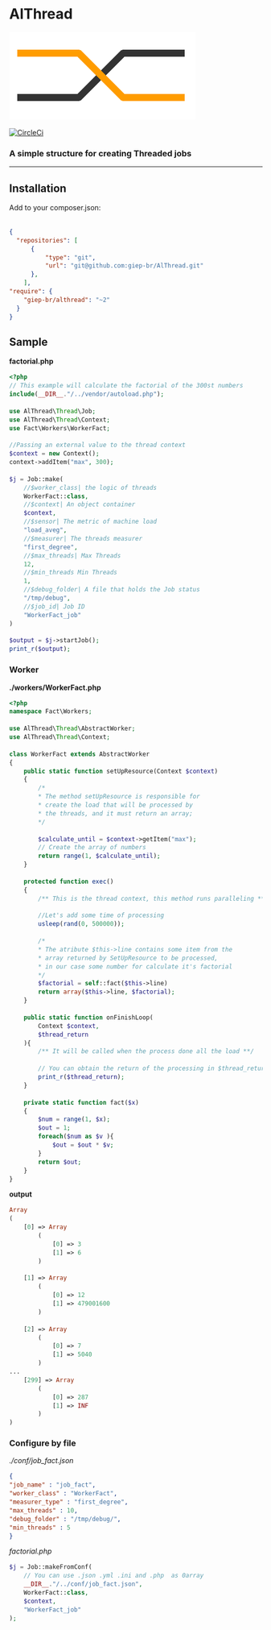# AlThread

![althread](https://github.com/giep-br/AlThread/blob/master/althread.png?raw=true "althread")

[![CircleCi](https://circleci.com/gh/giep-br/AlThread.svg?style=shield&circle-token=b3a2fbdc90581396fdba62d3077659b139cafb02)](https://circleci.com/gh/giep-br/AlThread)

### A simple structure for creating Threaded jobs
---


## Installation

Add to your composer.json:
```json

{
  "repositories": [
      {
          "type": "git",
          "url": "git@github.com:giep-br/AlThread.git"
      },
    ],
"require": {
    "giep-br/althread": "~2"
  }
}
```

## Sample

**factorial.php**
```php
<?php
// This example will calculate the factorial of the 300st numbers
include(__DIR__."/../vendor/autoload.php");

use AlThread\Thread\Job;
use AlThread\Thread\Context;
use Fact\Workers\WorkerFact;

//Passing an external value to the thread context
$context = new Context();
context->addItem("max", 300);

$j = Job::make(
    //$worker_class| the logic of threads
    WorkerFact::class,
    //$context| An object container
    $context,
    //$sensor| The metric of machine load
    "load_aveg",
    //$measurer| The threads measurer
    "first_degree",
    //$max_threads| Max Threads
    12,
    //$min_threads Min Threads
    1,
    //$debug_folder| A file that holds the Job status
    "/tmp/debug",
    //$job_id| Job ID
    "WorkerFact_job"
)

$output = $j->startJob();
print_r($output);
```
### Worker
**./workers/WorkerFact.php**
```php
<?php
namespace Fact\Workers;

use AlThread\Thread\AbstractWorker;
use AlThread\Thread\Context;

class WorkerFact extends AbstractWorker
{
    public static function setUpResource(Context $context)
    {
        /*
        * The method setUpResource is responsible for
        * create the load that will be processed by
        * the threads, and it must return an array;
        */

        $calculate_until = $context->getItem("max");
        // Create the array of numbers
        return range(1, $calculate_until);
    }

    protected function exec()
    {
        /** This is the thread context, this method runs paralleling **/

        //Let's add some time of processing
        usleep(rand(0, 500000));

        /*
        * The atribute $this->line contains some item from the
        * array returned by SetUpResource to be processed,
        * in our case some number for calculate it's factorial
        */
        $factorial = self::fact($this->line)
        return array($this->line, $factorial);
    }

    public static function onFinishLoop(
        Context $context,
        $thread_return
    ){
        /** It will be called when the process done all the load **/

        // You can obtain the return of the processing in $thread_return
        print_r($thread_return);
    }

    private static function fact($x)
    {
        $num = range(1, $x);
        $out = 1;
        foreach($num as $v ){
            $out = $out * $v;
        }
        return $out;
    }
}
```
**output**
```php
Array
(
    [0] => Array
        (
            [0] => 3
            [1] => 6
        )

    [1] => Array
        (
            [0] => 12
            [1] => 479001600
        )

    [2] => Array
        (
            [0] => 7
            [1] => 5040
        )
...
    [299] => Array
        (
            [0] => 287
            [1] => INF
        )
)
```

### Configure by file

*./conf/job_fact.json*
```json
{  
"job_name" : "job_fact",
"worker_class" : "WorkerFact",
"measurer_type" : "first_degree",  
"max_threads" : 10,
"debug_folder" : "/tmp/debug/",
"min_threads" : 5
}
```
*factorial.php*
```php
$j = Job::makeFromConf(
    // You can use .json .yml .ini and .php  as 0array
    __DIR__."/../conf/job_fact.json",
    WorkerFact::class,
    $context,
    "WorkerFact_job"
);
```
